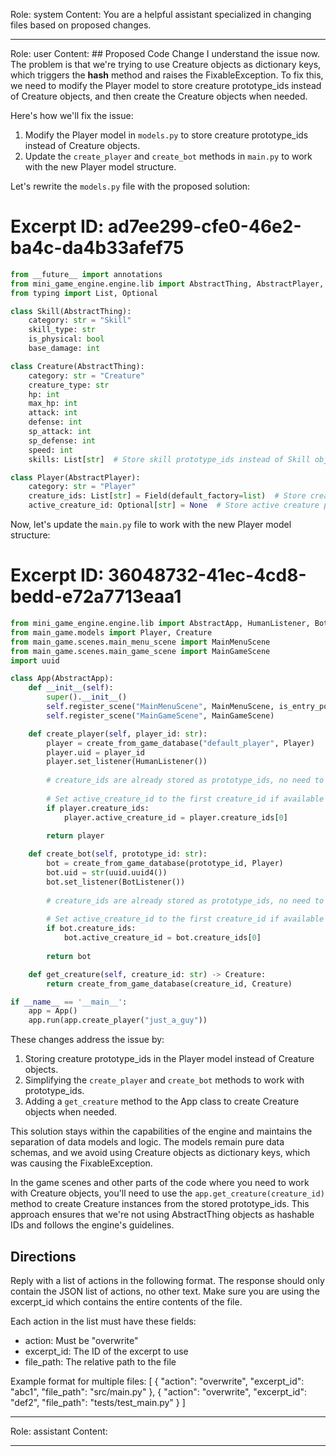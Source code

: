 Role: system
Content: You are a helpful assistant specialized in changing files based on proposed changes.
__________________
Role: user
Content: ## Proposed Code Change
I understand the issue now. The problem is that we're trying to use Creature objects as dictionary keys, which triggers the __hash__ method and raises the FixableException. To fix this, we need to modify the Player model to store creature prototype_ids instead of Creature objects, and then create the Creature objects when needed.

Here's how we'll fix the issue:

1. Modify the Player model in `models.py` to store creature prototype_ids instead of Creature objects.
2. Update the `create_player` and `create_bot` methods in `main.py` to work with the new Player model structure.

Let's rewrite the `models.py` file with the proposed solution:

# Excerpt ID: ad7ee299-cfe0-46e2-ba4c-da4b33afef75
```python main_game/models.py
from __future__ import annotations
from mini_game_engine.engine.lib import AbstractThing, AbstractPlayer, Field
from typing import List, Optional

class Skill(AbstractThing):
    category: str = "Skill"
    skill_type: str
    is_physical: bool
    base_damage: int

class Creature(AbstractThing):
    category: str = "Creature"
    creature_type: str
    hp: int
    max_hp: int
    attack: int
    defense: int
    sp_attack: int
    sp_defense: int
    speed: int
    skills: List[str]  # Store skill prototype_ids instead of Skill objects

class Player(AbstractPlayer):
    category: str = "Player"
    creature_ids: List[str] = Field(default_factory=list)  # Store creature prototype_ids
    active_creature_id: Optional[str] = None  # Store active creature prototype_id
```

Now, let's update the `main.py` file to work with the new Player model structure:

# Excerpt ID: 36048732-41ec-4cd8-bedd-e72a7713eaa1
```python main_game/main.py
from mini_game_engine.engine.lib import AbstractApp, HumanListener, BotListener, create_from_game_database
from main_game.models import Player, Creature
from main_game.scenes.main_menu_scene import MainMenuScene
from main_game.scenes.main_game_scene import MainGameScene
import uuid

class App(AbstractApp):
    def __init__(self):
        super().__init__()
        self.register_scene("MainMenuScene", MainMenuScene, is_entry_point=True)
        self.register_scene("MainGameScene", MainGameScene)

    def create_player(self, player_id: str):
        player = create_from_game_database("default_player", Player)
        player.uid = player_id
        player.set_listener(HumanListener())
        
        # creature_ids are already stored as prototype_ids, no need to modify
        
        # Set active_creature_id to the first creature_id if available
        if player.creature_ids:
            player.active_creature_id = player.creature_ids[0]
        
        return player

    def create_bot(self, prototype_id: str):
        bot = create_from_game_database(prototype_id, Player)
        bot.uid = str(uuid.uuid4())
        bot.set_listener(BotListener())
        
        # creature_ids are already stored as prototype_ids, no need to modify
        
        # Set active_creature_id to the first creature_id if available
        if bot.creature_ids:
            bot.active_creature_id = bot.creature_ids[0]
        
        return bot

    def get_creature(self, creature_id: str) -> Creature:
        return create_from_game_database(creature_id, Creature)

if __name__ == '__main__':
    app = App()
    app.run(app.create_player("just_a_guy"))
```

These changes address the issue by:

1. Storing creature prototype_ids in the Player model instead of Creature objects.
2. Simplifying the `create_player` and `create_bot` methods to work with prototype_ids.
3. Adding a `get_creature` method to the App class to create Creature objects when needed.

This solution stays within the capabilities of the engine and maintains the separation of data models and logic. The models remain pure data schemas, and we avoid using Creature objects as dictionary keys, which was causing the FixableException.

In the game scenes and other parts of the code where you need to work with Creature objects, you'll need to use the `app.get_creature(creature_id)` method to create Creature instances from the stored prototype_ids. This approach ensures that we're not using AbstractThing objects as hashable IDs and follows the engine's guidelines.

## Directions
Reply with a list of actions in the following format. The response should only contain the JSON list of actions, no other text.
Make sure you are using the excerpt_id which contains the entire contents of the file.

Each action in the list must have these fields:
- action: Must be "overwrite"
- excerpt_id: The ID of the excerpt to use
- file_path: The relative path to the file

Example format for multiple files:
[
    {
        "action": "overwrite",
        "excerpt_id": "abc1",
        "file_path": "src/main.py"
    },
    {
        "action": "overwrite",
        "excerpt_id": "def2",
        "file_path": "tests/test_main.py"
    }
]
__________________
Role: assistant
Content: 
__________________
